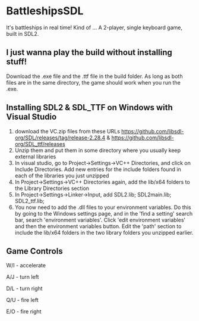 # BattleshipsSDL
It's battleships in real time! Kind of  ...
A 2-player, single keyboard game, built in SDL2.
## I just wanna play the build without installing stuff!
Download the .exe file and the .ttf file in the build folder. As long as both files are in the same directory, the game should work when you run the .exe. 
## Installing SDL2 & SDL_TTF on Windows with Visual Studio

1) download the VC.zip files from these URLs
https://github.com/libsdl-org/SDL/releases/tag/release-2.28.4 & https://github.com/libsdl-org/SDL_ttf/releases
3) Unzip them and put them in some directory where you usually keep external libraries
4) In visual studio, go to Project->Settings->VC++ Directories, and click on Include Directories. Add new entries for the include folders found in each of the libraries you just unzipped
5) In Project->Settings->VC++ Directories again, add the lib/x64 folders to the Library Directories section
6) In Project->Settings->Linker->Input, add SDL2.lib; SDL2main.lib; SDL2_ttf.lib;
7) You now need to add the .dll files to your environment variables. Do this by going to the Windows settings page, and in the 'find a setting' search bar, search 'environment variables'. Click 'edit environment variables' and then the environment variables button.
Edit the 'path' section to include the lib/x64 folders in the two library folders you unzipped earlier. 

## Game Controls
W/I - accelerate

A/J - turn left

D/L - turn right

Q/U - fire left

E/O - fire right
